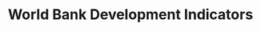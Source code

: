 ---
bigquery: https://console.cloud.google.com/marketplace/product/google_patents_public_datasets/worldbank-wdi
citation: “World Development Indicators” by the World Bank
contributors: World Bank
cost: None
description: World Development Indicators Data is the primary World Bank collection
  of development indicators, compiled from officially-recognized international sources.
  It presents the most current and accurate global development data available, and
  includes national, regional and global estimates.
documentation: https://datahelpdesk.worldbank.org/knowledgebase/topics/125589
last_edit: Fri, 03 Dec 2021 11:49:06 GMT
location: https://datacatalog.worldbank.org/search/dataset/0037712
maintained_by: data@worldbank.org
shortname: world_bank_development_indicators
tags:
- development
- growth
- global
terms_of_use: Creative Commons Attribution 4.0
title: World Bank Development Indicators
uuid: b8b008d6-43ba-49e1-92cb-59a9dcffaf87
---
